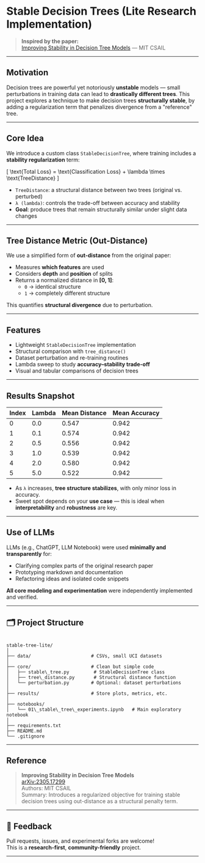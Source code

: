 # Stable Decision Trees (Lite Research Implementation)

> **Inspired by the paper:**  
> [Improving Stability in Decision Tree Models](https://arxiv.org/pdf/2305.17299) — MIT CSAIL

---

##  Motivation

Decision trees are powerful yet notoriously **unstable** models — small perturbations in training data can lead to **drastically different trees**. This project explores a technique to make decision trees **structurally stable**, by adding a regularization term that penalizes divergence from a "reference" tree.

---

##  Core Idea

We introduce a custom class `StableDecisionTree`, where training includes a **stability regularization** term:

\[
\text{Total Loss} = \text{Classification Loss} + \lambda \times \text{TreeDistance}
\]

- `TreeDistance`: a structural distance between two trees (original vs. perturbed)
- `λ (lambda)`: controls the trade-off between accuracy and stability
- **Goal**: produce trees that remain structurally similar under slight data changes

---

##  Tree Distance Metric (Out-Distance)

We use a simplified form of **out-distance** from the original paper:

- Measures **which features** are used
- Considers **depth** and **position** of splits
- Returns a normalized distance in **\[0, 1\]**:
  - `0` → identical structure  
  - `1` → completely different structure

This quantifies **structural divergence** due to perturbation.

---

##  Features

- Lightweight `StableDecisionTree` implementation  
- Structural comparison with `tree_distance()`  
- Dataset perturbation and re-training routines  
- Lambda sweep to study **accuracy–stability trade-off**  
- Visual and tabular comparisons of decision trees  

---

##  Results Snapshot

| Index | Lambda | Mean Distance | Mean Accuracy |
|-------|--------|----------------|----------------|
| 0     | 0.0    | 0.547          | 0.942          |
| 1     | 0.1    | 0.574          | 0.942          |
| 2     | 0.5    | 0.556          | 0.942          |
| 3     | 1.0    | 0.539          | 0.942          |
| 4     | 2.0    | 0.580          | 0.942          |
| 5     | 5.0    | 0.522          | 0.942          |

- As `λ` increases, **tree structure stabilizes**, with only minor loss in accuracy.
- Sweet spot depends on your **use case** — this is ideal when **interpretability** and **robustness** are key.

---

##  Use of LLMs

LLMs (e.g., ChatGPT, LLM Notebook) were used **minimally and transparently** for:

- Clarifying complex parts of the original research paper
- Prototyping markdown and documentation
- Refactoring ideas and isolated code snippets

**All core modeling and experimentation** were independently implemented and verified.

---

## 🗂 Project Structure

```

stable-tree-lite/
│
├── data/                      # CSVs, small UCI datasets
│
├── core/                      # Clean but simple code
│   ├── stable\_tree.py         # StableDecisionTree class
│   ├── tree\_distance.py       # Structural distance function
│   └── perturbation.py        # Optional: dataset perturbations
│
├── results/                   # Store plots, metrics, etc.
│
├── notebooks/
│   └── 01\_stable\_tree\_experiments.ipynb   # Main exploratory notebook
│
├── requirements.txt
├── README.md
└── .gitignore

```

---

##  Reference

> **Improving Stability in Decision Tree Models**  
> [arXiv:2305.17299](https://arxiv.org/pdf/2305.17299)  
> Authors: MIT CSAIL  
> Summary: Introduces a regularized objective for training stable decision trees using out-distance as a structural penalty term.

---

## 🤝 Feedback

Pull requests, issues, and experimental forks are welcome!  
This is a **research-first**, **community-friendly** project.

---
```
